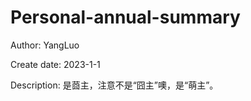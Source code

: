 # Personal-annual-summary
Author: YangLuo

Create date: 2023-1-1 

Description: 是莔主，注意不是“囧主”噢，是“萌主”。    
